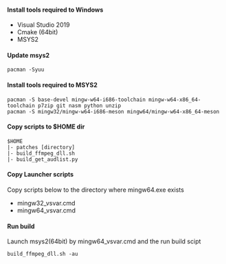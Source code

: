 ﻿#### Install tools required to Windows
- Visual Studio 2019
- Cmake (64bit)
- MSYS2

#### Update msys2
```
pacman -Syuu
```

#### Install tools required to MSYS2
```
pacman -S base-devel mingw-w64-i686-toolchain mingw-w64-x86_64-toolchain p7zip git nasm python unzip
pacman -S mingw32/mingw-w64-i686-meson mingw64/mingw-w64-x86_64-meson
```

#### Copy scripts to $HOME dir
```
$HOME
|- patches [directory]
|- build_ffmpeg_dll.sh
|- build_get_audlist.py
```

#### Copy Launcher scripts
Copy scripts below to the directory where mingw64.exe exists
- mingw32_vsvar.cmd
- mingw64_vsvar.cmd

#### Run build
Launch msys2(64bit) by mingw64_vsvar.cmd and the run build scipt
```
build_ffmpeg_dll.sh -au
```